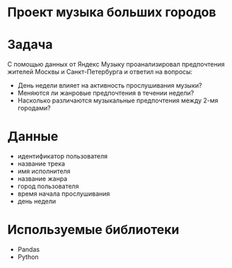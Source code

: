 ﻿# Проект музыка больших городов

# Задача
С помощью данных от Яндекс Музыку проанализировал предпочтения жителей Москвы и Санкт-Петербурга и ответил на вопросы:

* День недели влияет на активность прослушивания музыки?
* Меняются ли жанровые предпочтения в течении недели?
* Насколько различаются музыкальные предпочтения между 2-мя городами?

# Данные 

* идентификатор пользователя
* название трека
* имя исполнителя
* название жанра
* город пользователя
* время начала прослушивания
* день недели

# Используемые библиотеки
* Pandas
* Python